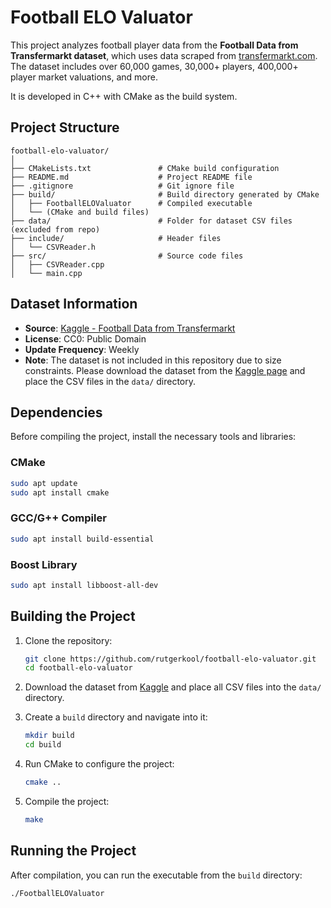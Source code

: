 # Football ELO Valuator

This project analyzes football player data from the **Football Data from Transfermarkt dataset**, which uses data scraped from [transfermarkt.com](https://www.transfermarkt.com/). The dataset includes over 60,000 games, 30,000+ players, 400,000+ player market valuations, and more.

It is developed in C++ with CMake as the build system.

## **Project Structure**

```
football-elo-valuator/
│
├── CMakeLists.txt               # CMake build configuration
├── README.md                    # Project README file
├── .gitignore                   # Git ignore file
├── build/                       # Build directory generated by CMake
│   ├── FootballELOValuator      # Compiled executable
│   └── (CMake and build files)
├── data/                        # Folder for dataset CSV files (excluded from repo)
├── include/                     # Header files
│   └── CSVReader.h
├── src/                         # Source code files
│   ├── CSVReader.cpp
│   └── main.cpp
```

## **Dataset Information**
- **Source**: [Kaggle - Football Data from Transfermarkt](https://www.kaggle.com/datasets/davidcariboo/football-data-from-transfermarkt)
- **License**: CC0: Public Domain
- **Update Frequency**: Weekly
- **Note**: The dataset is not included in this repository due to size constraints. Please download the dataset from the [Kaggle page](https://www.kaggle.com/datasets/davidcariboo/player-scores) and place the CSV files in the `data/` directory.

## **Dependencies**

Before compiling the project, install the necessary tools and libraries:

### **CMake**
```bash
sudo apt update
sudo apt install cmake
```

### **GCC/G++ Compiler**
```bash
sudo apt install build-essential
```

### **Boost Library**
```bash
sudo apt install libboost-all-dev
```

## **Building the Project**

1. Clone the repository:
   ```bash
   git clone https://github.com/rutgerkool/football-elo-valuator.git
   cd football-elo-valuator
   ```

2. Download the dataset from [Kaggle](https://www.kaggle.com/datasets/davidcariboo/player-scores) and place all CSV files into the `data/` directory.

3. Create a `build` directory and navigate into it:
   ```bash
   mkdir build
   cd build
   ```

4. Run CMake to configure the project:
   ```bash
   cmake ..
   ```

5. Compile the project:
   ```bash
   make
   ```

## **Running the Project**

After compilation, you can run the executable from the `build` directory:
```bash
./FootballELOValuator
```
